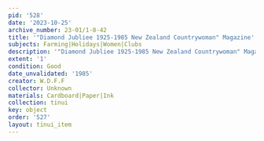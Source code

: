```yaml
---
pid: '528'
date: '2023-10-25'
archive_number: 23-01/1-8-42
title: '"Diamond Jubliee 1925-1985 New Zealand Countrywoman" Magazine'
subjects: Farming|Holidays|Women|Clubs
description: '"Diamond Jubliee 1925-1985 New Zealand Countrywoman" Magazine'
extent: '1'
condition: Good
date_unvalidated: '1985'
creator: W.D.F.F
collector: Unknown
materials: Cardboard|Paper|Ink
collection: tinui
key: object
order: '527'
layout: tinui_item
---
```

